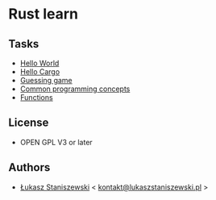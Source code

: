 # Rust learn

## Tasks

* [Hello World](001-helloWorld/main.rs)
* [Hello Cargo](002-hello-cargo)
* [Guessing game](003-guessing-game)
* [Common programming concepts](004-common-programming-concepts)
* [Functions](005-functions-and-control-flow)

## License

* OPEN GPL V3 or later

## Authors

* [Łukasz Staniszewski](http://lukaszstaniszewski.pl) < kontakt@lukaszstaniszewski.pl >